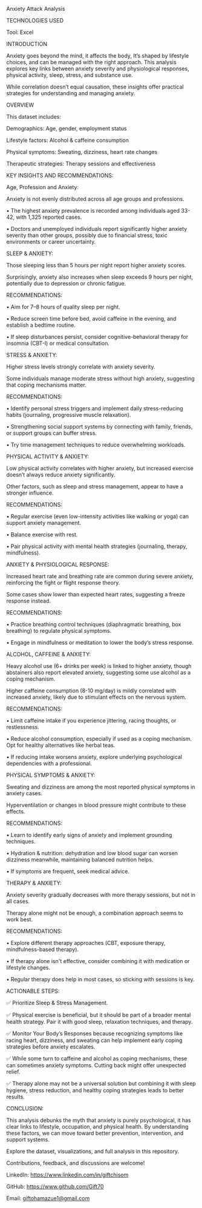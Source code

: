 Anxiety Attack Analysis

TECHNOLOGIES USED

Tool: Excel

INTRODUCTION

Anxiety goes beyond the mind, it affects the body, It’s shaped by lifestyle choices, and can be managed with the right approach. This analysis explores key links between anxiety severity and physiological responses, physical activity, sleep, stress, and substance use.


While correlation doesn’t equal causation, these insights offer practical strategies for understanding and managing anxiety.


OVERVIEW

This dataset includes:

Demographics: Age, gender, employment status

Lifestyle factors: Alcohol & caffeine consumption

Physical symptoms: Sweating, dizziness, heart rate changes

Therapeutic strategies: Therapy sessions and effectiveness


KEY INSIGHTS AND RECOMMENDATIONS:

Age, Profession and Anxiety:

Anxiety is not evenly distributed across all age groups and professions.

•	The highest anxiety prevalence is recorded among individuals aged 33-42, with 1,325 reported cases.

•	Doctors and unemployed individuals report significantly higher anxiety severity than other groups, possibly due to financial stress, toxic environments or career uncertainty.



SLEEP & ANXIETY:

Those sleeping less than 5 hours per night report higher anxiety scores.

Surprisingly, anxiety also increases when sleep exceeds 9 hours per night, potentially due to depression or chronic fatigue.



RECOMMENDATIONS:

•	Aim for 7–8 hours of quality sleep per night.

•	Reduce screen time before bed, avoid caffeine in the evening, and establish a bedtime routine.

•	If sleep disturbances persist, consider cognitive-behavioral therapy for insomnia (CBT-I) or medical consultation.



STRESS & ANXIETY:

Higher stress levels strongly correlate with anxiety severity.

Some individuals manage moderate stress without high anxiety, suggesting that coping mechanisms matter.

RECOMMENDATIONS:

•	Identify personal stress triggers and implement daily stress-reducing habits (journaling, progressive muscle relaxation).

•	Strengthening social support systems by connecting with family, friends, or support groups can buffer stress.

•	Try time management techniques to reduce overwhelming workloads.



PHYSICAL ACTIVITY & ANXIETY:

Low physical activity correlates with higher anxiety, but increased exercise doesn’t always reduce anxiety significantly.

Other factors, such as sleep and stress management, appear to have a stronger influence.

RECOMMENDATIONS:

•	Regular exercise (even low-intensity activities like walking or yoga) can support anxiety management.

•	Balance exercise with rest.

•	Pair physical activity with mental health strategies (journaling, therapy, mindfulness).



ANXIETY & PHYSIOLOGICAL RESPONSE: 

Increased heart rate and breathing rate are common during severe anxiety, reinforcing the fight or flight response theory.

Some cases show lower than expected heart rates, suggesting a freeze response instead.

RECOMMENDATIONS:

•	Practice breathing control techniques (diaphragmatic breathing, box breathing) to regulate physical symptoms.

•	Engage in mindfulness or meditation to lower the body’s stress response.


ALCOHOL, CAFFEINE & ANXIETY:

Heavy alcohol use (6+ drinks per week) is linked to higher anxiety, though abstainers also report elevated anxiety, suggesting some use alcohol as a coping mechanism.

Higher caffeine consumption (8-10 mg/day) is mildly correlated with increased anxiety, likely due to stimulant effects on the nervous system.

RECOMMENDATIONS:

•	Limit caffeine intake if you experience jittering, racing thoughts, or restlessness.

•	Reduce alcohol consumption, especially if used as a coping mechanism. Opt for healthy alternatives like herbal teas.

•	If reducing intake worsens anxiety, explore underlying psychological dependencies with a professional.



PHYSICAL SYMPTOMS & ANXIETY:

Sweating and dizziness are among the most reported physical symptoms in anxiety cases.

Hyperventilation or changes in blood pressure might contribute to these effects.

RECOMMENDATIONS:

•	Learn to identify early signs of anxiety and implement grounding techniques.

•	Hydration & nutrition: dehydration and low blood sugar can worsen dizziness meanwhile, maintaining balanced nutrition helps.

•	If symptoms are frequent, seek medical advice.



THERAPY & ANXIETY:

Anxiety severity gradually decreases with more therapy sessions, but not in all cases.

Therapy alone might not be enough, a combination approach seems to work best.

RECOMMENDATIONS:

•	Explore different therapy approaches (CBT, exposure therapy, mindfulness-based therapy).

•	If therapy alone isn't effective, consider combining it with medication or lifestyle changes.

•	Regular therapy does help in most cases, so sticking with sessions is key.



ACTIONABLE STEPS:

✅ Prioritize Sleep & Stress Management.

✅ Physical exercise is beneficial, but it should be part of a broader mental health strategy. Pair it with good sleep, relaxation techniques, and therapy.

✅ Monitor Your Body’s Responses because recognizing symptoms like racing heart, dizziness, and sweating can help implement early coping strategies before anxiety escalates.

✅ While some turn to caffeine and alcohol as coping mechanisms, these can sometimes anxiety symptoms. Cutting back might offer unexpected relief.

✅ Therapy alone may not be a universal solution but combining it with sleep hygiene, stress reduction, and healthy coping strategies leads to better results.


CONCLUSION:

This analysis debunks the myth that anxiety is purely psychological, it has clear links to lifestyle, occupation, and physical health. By understanding these factors, we can move toward better prevention, intervention, and support systems.


Explore the dataset, visualizations, and full analysis in this repository. 

Contributions, feedback, and discussions are welcome!

LinkedIn: https://www.linkedin.com/in/giftchisom

GitHub: https://www.github.com/Gift70

Email: giftohamazue1@gmail.com

